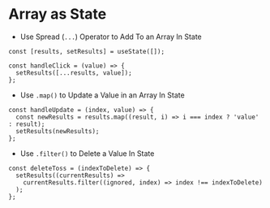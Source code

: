 # Array as State

* Use Spread (`...`) Operator to Add To an Array In State
```
const [results, setResults] = useState([]);

const handleClick = (value) => {
  setResults([...results, value]);
};
```
* Use `.map()` to Update a Value in an Array In State
```
const handleUpdate = (index, value) => {
  const newResults = results.map((result, i) => i === index ? 'value' : result);
  setResults(newResults);
};
```

* Use `.filter()` to Delete a Value In State
```
const deleteToss = (indexToDelete) => {
  setResults((currentResults) =>
    currentResults.filter((ignored, index) => index !== indexToDelete)
  );
};
```